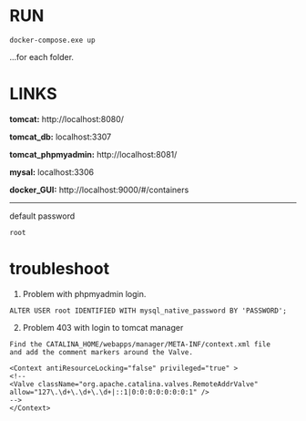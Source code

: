 
# RUN

```$xslt
docker-compose.exe up
```
...for each folder.

# LINKS

**tomcat:** http://localhost:8080/ 

**tomcat_db:** localhost:3307

**tomcat_phpmyadmin:** http://localhost:8081/ 

**mysal:** localhost:3306 

**docker_GUI:** http://localhost:9000/#/containers

--------------------

default password
```$xslt
root
```

# troubleshoot

1) Problem with phpmyadmin login.
```
ALTER USER root IDENTIFIED WITH mysql_native_password BY 'PASSWORD';
```
2) Problem 403 with login to tomcat manager
```$xslt
Find the CATALINA_HOME/webapps/manager/META-INF/context.xml file 
and add the comment markers around the Valve.

<Context antiResourceLocking="false" privileged="true" >
<!--
<Valve className="org.apache.catalina.valves.RemoteAddrValve" allow="127\.\d+\.\d+\.\d+|::1|0:0:0:0:0:0:0:1" />
-->
</Context>
```